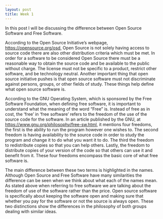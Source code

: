 ```yaml
---
layout: post
title: Week 1
---
```

In this post I will be discussing the difference between Open Source Software and Free Software.

According to the Open Source Initiative’s webpage, https://opensource.org/osd, Open Source is not solely having access to source code there are also other distribution criteria which must be met. In order for a software to be considered Open Source there must be a reasonable way to obtain the source code and be available to the public without charge. The license must not be specific to a product, restrict other software, and be technology neutral. Another important thing that open source initiative pushes is that open source software must not discriminate against persons, groups, or other fields of study. These things help define what open source software is. 

According to the GNU Operating System, which is sponsored by the Free Software Foundation, when defining free software, it is important to understand what the meaning of the word “Free” is. Instead of free as in cost, the ‘free’ in ‘free software’ refers to the freedom of the use of the source code for the software. In an article published by the GNU, at https://www.gnu.org/philosophy/free-sw.html, it mentions four freedoms, the first is the ability to run the program however one wishes to. The second freedom is having availability to the source code in order to study the program and change it to do what you want it to do. The third the freedom to redistribute copies so that you can help others. Lastly, the freedom to distribute copies of your version of the code so that others can use it and benefit from it. These four freedoms encompass the basic core of what free software is. 

The main difference between these two terms is highlighted in the names. Although Open Source and Free Software have many similarities the difference can be seen when we think about what each of the names mean. As stated above when referring to free software we are talking about the freedom of use of the software rather than the price.  Open source software is specifically about keeping the software open and making sure that whether you pay for the software or not the source is always open. These two distinctions show the differences in the philosophy of both groups dealing with similar ideas.  


